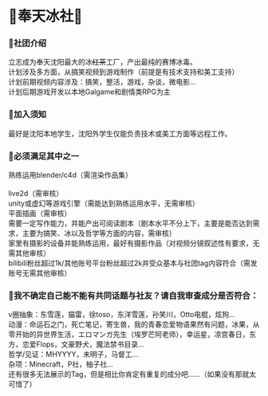#  🧊奉天冰社🧊

###  📢社团介绍

立志成为奉天沈阳最大的冰~~红茶~~工厂，产出最纯的赛博冰毒。
<br>计划涉及多方面，从搞笑视频到游戏制作（前提是有技术支持和美工支持） 
<br>计划前期视频内容涉及：搞笑，整活，游戏，杂谈，微电影…
<br>计划后期游戏开发以本地Galgame和剧情类RPG为主

###  📕加入须知
最好是沈阳本地学生，沈阳外学生仅能负责技术或美工方面等远程工作。

###  📗必须满足其中之一
熟练运用blender/c4d（需渲染作品集）    
<br>live2d（需审核）
<br>unity或虚幻等游戏引擎（需能达到熟练运用水平，无需审核）
<br>平面插画（需审核）
<br>需要一定写作能力，并能产出可阅读剧本（剧本水平不分上下，主要是能否达到需求，主要为搞笑、冰以及哲学等方面的内容，需审核）
<br>家里有摄影的设备并能熟练运用，最好有摄影作品（对视频分镜叙述性有要求，无需其他审核）
<br>bilibili粉丝超过1k/其他账号平台粉丝超过2k并受众基本与社团tag内容符合（需发账号无需其他审核）


###  📘我不确定自己能不能有共同话题与社友？请自我审查成分是否符合：
v圈抽象：东雪莲，猫雷，徐toso，东洋雪莲，孙笑川，Otto电棍，炫狗…
<br>动漫：命运石之门，死亡笔记，寄生兽，我的青春恋爱物语果然有问题，冰果，从零开始的异世界生活，エロマンガ先生（埃罗芒阿老师），幸运星，凉宫春日，东方，恋爱Flops，文豪野犬，魔法禁书目录…
<br>哲学/见证：MHYYYY，未明子，马督工…
<br>杂项：Minecraft，P社，柚子社…
<br>还有很多无法展示的Tag，但是相比你肯定有重复的成分吧……（如果没有那就太可惜了）
